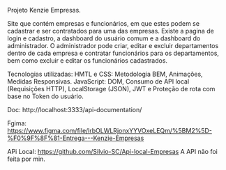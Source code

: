 Projeto Kenzie Empresas.

Site que contém empresas e funcionários, em que estes podem se cadastrar e ser contratados para uma das empresas.
Existe a pagina de login e cadastro, a dashboard do usuário comum e a dashboard do administrador. 
O administrador pode criar, editar e excluir departamentos dentro de cada empresa e contratar funcionários para os departamentos, bem como excluir e editar os funcionários cadastrados.

Tecnologias utilizadas:
HMTL e CSS: Metodologia BEM, Animações, Medidas Responsivas.
JavaScript: DOM, Consumo de API local (Requisições HTTP), LocalStorage (JSON), JWT e Proteção de rota com base no Token do usuário.

Doc: http://localhost:3333/api-documentation/

Fgima: https://www.figma.com/file/lrbOLWLRjonxYYVOxeLEQm/%5BM2%5D-%F0%9F%8F%81-Entrega---Kenzie-Empresas

APi Local: https://github.com/Silvio-SC/Api-local-Empresas
A API não foi feita por min. 
